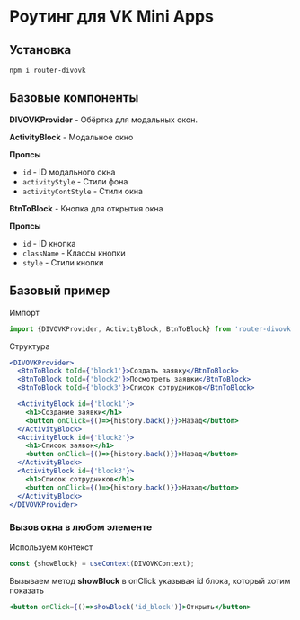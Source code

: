 # Роутинг для VK Mini Apps

## Установка
`npm i router-divovk`

## Базовые компоненты
**DIVOVKProvider** - Обёртка для модальных окон.

**ActivityBlock** - Модальное окно

**Пропсы**
* `id` - ID модального окна
* `activityStyle` - Стили фона
* `activityContStyle` - Стили окна

**BtnToBlock** - Кнопка для открытия окна

**Пропсы**
* `id` - ID кнопка
* `className` - Классы кнопки
* `style` - Стили кнопки

## Базовый пример
Импорт
```jsx
import {DIVOVKProvider, ActivityBlock, BtnToBlock} from 'router-divovk';
```
Структура
```jsx
<DIVOVKProvider>
  <BtnToBlock toId={'block1'}>Создать заявку</BtnToBlock>
  <BtnToBlock toId={'block2'}>Посмотреть заявки</BtnToBlock>
  <BtnToBlock toId={'block3'}>Список сотрудников</BtnToBlock>

  <ActivityBlock id={'block1'}>
    <h1>Создание заявки</h1>
    <button onClick={()=>{history.back()}}>Назад</button>
  </ActivityBlock>
  <ActivityBlock id={'block2'}>
    <h1>Список заявок</h1>
    <button onClick={()=>{history.back()}}>Назад</button>
  </ActivityBlock>
  <ActivityBlock id={'block3'}>
    <h1>Список сотрудников</h1>
    <button onClick={()=>{history.back()}}>Назад</button>
  </ActivityBlock>
</DIVOVKProvider>
```

### Вызов окна в любом элементе

Используем контекст
```jsx 
const {showBlock} = useContext(DIVOVKContext);
```
Вызываем метод **showBlock** в onClick указывая id блока, который хотим показать
```jsx
<button onClick={()=>showBlock('id_block')}>Открыть</button>
```
